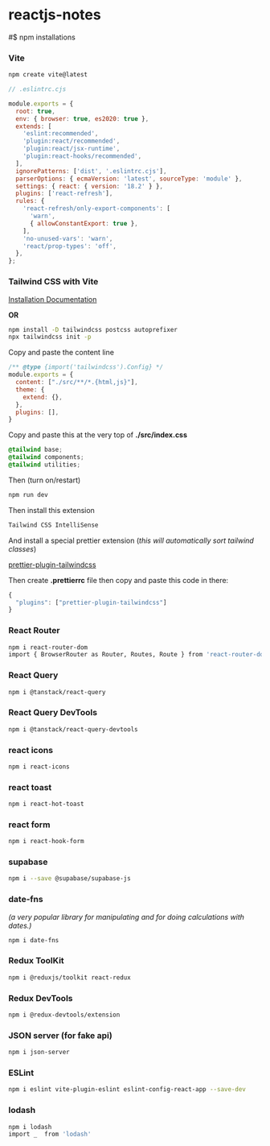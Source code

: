 # reactjs-notes

#$ npm installations

### Vite
```bash
npm create vite@latest
```
```javascript
// .eslintrc.cjs

module.exports = {
  root: true,
  env: { browser: true, es2020: true },
  extends: [
    'eslint:recommended',
    'plugin:react/recommended',
    'plugin:react/jsx-runtime',
    'plugin:react-hooks/recommended',
  ],
  ignorePatterns: ['dist', '.eslintrc.cjs'],
  parserOptions: { ecmaVersion: 'latest', sourceType: 'module' },
  settings: { react: { version: '18.2' } },
  plugins: ['react-refresh'],
  rules: {
    'react-refresh/only-export-components': [
      'warn',
      { allowConstantExport: true },
    ],
    'no-unused-vars': 'warn',
    'react/prop-types': 'off',
  },
};
```

### Tailwind CSS with Vite

[Installation Documentation](https://tailwindcss.com/docs/guides/vite#react)

**OR**
```bash
npm install -D tailwindcss postcss autoprefixer
npx tailwindcss init -p
```

Copy and paste the content line
```javascript
/** @type {import('tailwindcss').Config} */
module.exports = {
  content: ["./src/**/*.{html,js}"],
  theme: {
    extend: {},
  },
  plugins: [],
}
```
Copy and paste this at the very top of **./src/index.css**
```css
@tailwind base;
@tailwind components;
@tailwind utilities;
```

Then (turn on/restart)
```bash
npm run dev
```

Then install this extension
```bash
Tailwind CSS IntelliSense
```

And install a special prettier extension (*this will automatically sort tailwind classes*)

[prettier-plugin-tailwindcss](https://github.com/tailwindlabs/prettier-plugin-tailwindcss)

Then create **.prettierrc** file then copy and paste this code in there:
```javascript
{
  "plugins": ["prettier-plugin-tailwindcss"]
}
```

### React Router
```bash
npm i react-router-dom
import { BrowserRouter as Router, Routes, Route } from 'react-router-dom'
```

### React Query
```bash
npm i @tanstack/react-query
```

### React Query DevTools
```bash
npm i @tanstack/react-query-devtools
```

### react icons
```bash
npm i react-icons
```

### react toast
```bash
npm i react-hot-toast
```

### react form
```bash
npm i react-hook-form
```

### supabase
```bash
npm i --save @supabase/supabase-js
```

### date-fns 
*(a very popular library for manipulating and for doing calculations with dates.)*
```bash
npm i date-fns
```

### Redux ToolKit
```bash
npm i @reduxjs/toolkit react-redux
```

### Redux DevTools
```bash
npm i @redux-devtools/extension
```

### JSON server (for fake api)
```bash
npm i json-server
```

### ESLint
```bash
npm i eslint vite-plugin-eslint eslint-config-react-app --save-dev
```

### lodash
```bash
npm i lodash
import _  from 'lodash'
```




